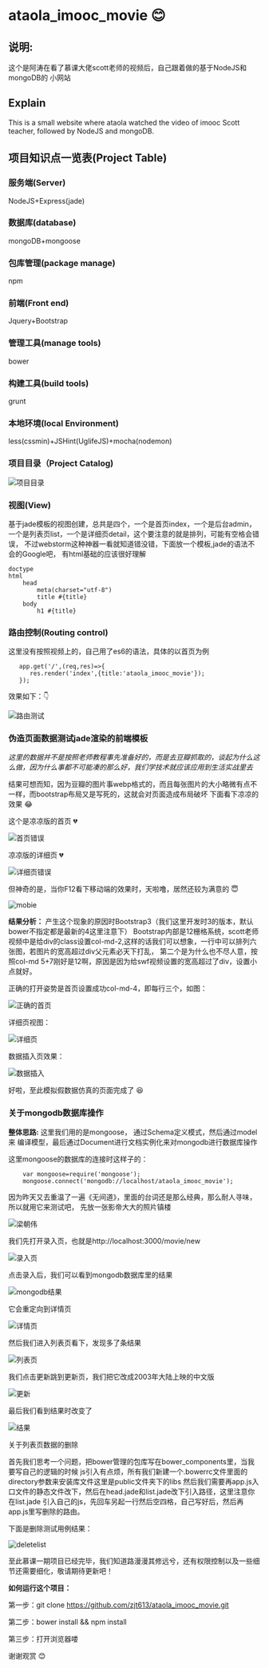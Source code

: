 # ataola_imooc_movie :blush:
## 说明:
这个是阿涛在看了慕课大佬scott老师的视频后，自己跟着做的基于NodeJS和mongoDB的
小网站

## Explain
This is a small website where ataola watched the video of imooc Scott teacher, followed by NodeJS and mongoDB.

## 项目知识点一览表(Project Table)

### 服务端(Server)
NodeJS+Express(jade)
### 数据库(database)
mongoDB+mongoose
### 包库管理(package manage)
npm

### 前端(Front end)
Jquery+Bootstrap
### 管理工具(manage tools)
bower
### 构建工具(build tools)
grunt
### 本地环境(local Environment)
less(cssmin)+JSHint(UglifeJS)+mocha(nodemon)

### 项目目录（Project Catalog)
![项目目录](./public/images/init.png)

### 视图(View)
基于jade模板的视图创建，总共是四个，一个是首页index，一个是后台admin，
一个是列表页list，一个是详细页detail，这个要注意的就是排列，可能有空格会错误，
不过webstorm这种神器一看就知道错没错，下面放一个模板,jade的语法不会的Google吧，
有html基础的应该很好理解
```
doctype
html
    head
        meta(charset="utf-8")
        title #{title}
    body
        h1 #{title}
```

### 路由控制(Routing control)
这里没有按照视频上的，自己用了es6的语法，具体的以首页为例
```
   app.get('/',(req,res)=>{
      res.render('index',{title:'ataola_imooc_movie'});
   });
```
效果如下：:point_down:

![路由测试](./public/images/viewroute.png)

### 伪造页面数据测试jade渲染的前端模板
*这里的数据并不是按照老师教程事先准备好的，而是去豆瓣抓取的，谈起为什么这么做，因为什么事都不可能凑的那么好，我们学技术就应该应用到生活实战里去*

结果可想而知，因为豆瓣的图片事webp格式的，而且每张图片的大小略微有点不一样，而bootstrap布局又是写死的，这就会对页面造成布局破坏
下面看下凉凉的效果 :joy:

这个是凉凉版的首页 :broken_heart:

![首页错误](./public/images/badindex.png)

凉凉版的详细页 :broken_heart:

![详细页错误](./public/images/baddetail.png)

但神奇的是，当你F12看下移动端的效果时，天啦噜，居然还较为满意的 :innocent:

![mobie](./public/images/iphoneXmobieindex.png)

**结果分析：** 产生这个现象的原因时Bootstrap3（我们这里开发时3的版本，默认bower不指定都是最新的4这里注意下）
Bootstrap内部是12栅格系统，scott老师视频中是给div的class设置col-md-2,这样的话我们可以想象，一行中可以排列六张图，若图片的宽高超过div父元素必天下打乱，
第二个是为什么也不尽人意，按照col-md 5+7刚好是12啊，原因是因为给swf视频设置的宽高超过了div，设置小点就好。

正确的打开姿势是首页设置成功col-md-4，即每行三个，如图：

![正确的首页](./public/images/indexpageokone.png)

详细页视图：

![详细页](./public/images/detailpageone.png)

数据插入页效果：

![数据插入](./public/images/adminmovie.png)

好啦，至此模拟假数据仿真的页面完成了 :satisfied:

### 关于mongodb数据库操作

**整体思路:** 这里我们用的是mongoose， 通过Schema定义模式，然后通过model来
编译模型，最后通过Document进行文档实例化来对mongodb进行数据库操作

这里mongoose的数据库的连接时这样子的：
```
    var mongoose=require('mongoose');
    mongoose.connect('mongodb://localhost/ataola_imooc_movie');
```

因为昨天又去重温了一遍《无间道》，里面的台词还是那么经典，那么耐人寻味，所以就用它来测试吧，
先放一张影帝大大的照片镇楼

![梁朝伟](./public/images/lcw.jpg)

我们先打开录入页，也就是http://localhost:3000/movie/new

![录入页](./public/images/sql1.png)

点击录入后，我们可以看到mongodb数据库里的结果

![mongodb结果](./public/images/sql3.png)

它会重定向到详情页

![详情页](./public/images/sql2.png)

然后我们进入列表页看下，发现多了条结果

![列表页](./public/images/sqllist.png)

我们点击更新跳到更新页，我们把它改成2003年大陆上映的中文版

![更新](./public/images/sqlupdate.png)

最后我们看到结果时改变了

![结果](./public/images/sqlupdateafter.png)

关于列表页数据的删除

首先我们思考一个问题，把bower管理的包库写在bower_components里，当我要写自己的逻辑的时候
js引入有点烦，所有我们新建一个.bowerrc文件里面的directory参数来安装库文件这里是public文件夹下的libs
然后我们需要再app.js入口文件的静态文件改下，然后在head.jade和list.jade改下引入路径，这里注意你在list.jade
引入自己的js，先回车另起一行然后空四格，自己写好后，然后再app.js里写删除的路由。

下面是删除测试用例结果：

![deletelist](./public/images/listdelete.png)

至此慕课一期项目已经完毕，我们知道路漫漫其修远兮，还有权限控制以及一些细节还需要细化，敬请期待更新吧！

**如何运行这个项目：**

第一步：git clone https://github.com/zjt613/ataola_imooc_movie.git

第二步：bower install && npm install 

第三步：打开浏览器喽

谢谢观赏 :blush:




